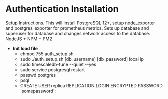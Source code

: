 # Authentication Installation

Setup Instructions. This will install PostgreSQL 12+, setup node_exporter and postgres_exporter for prometheus metrics. Sets up database and superuser for database and changes network access to the database. NodeJS + NPM + PM2

- **Init load file**
  - chmod 755 auth_setup.sh
  - sudo ./auth_setup.sh [db_username] [db_password] local ip
  - sudo timescaledb-tune --quiet --yes
  - sudo service postgresql restart
  - passwd postgres
  - psql
  - CREATE USER replica REPLICATION LOGIN ENCRYPTED PASSWORD 'somepassword';
